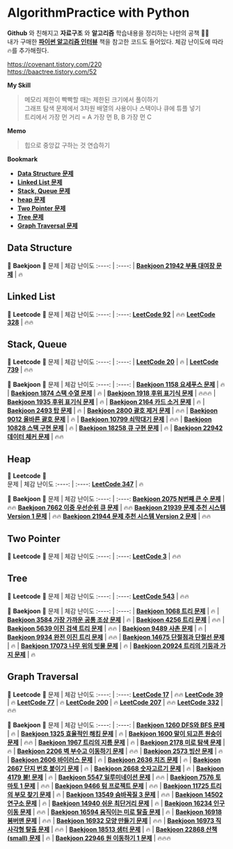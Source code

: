 # AlgorithmPractice with Python
  
__Github__ 와 친해지고 **자료구조** 와 **알고리즘** 학습내용을 정리하는 나만의 공책 :memo::memo:  
내가 구매한 [__파이썬 알고리즘 인터뷰__](https://github.com/onlybooks/algorithm-interview) 책을 참고한 코드도 들어있다. 
체감 난이도에 따라 :fire:를 추가해줬다.  

https://covenant.tistory.com/220  
https://baactree.tistory.com/52



**My Skill**
> 메모리 제한이 빡빡할 때는 제한된 크기에서 풀이하기  
그래프 탐색 문제에서 3차원 배열의 사용이나 스택이나 큐에 튜플 넣기   
트리에서 가장 먼 거리 = A 가장 먼 B, B 가장 먼 C  

**Memo**
> 힙으로 중앙값 구하는 것 연습하기  

**Bookmark** 
- [__Data Structure 문제__](#data-structure)
- [__Linked List 문제__](#linked-list)
- [__Stack, Queue 문제__](#stack-queue)  
- [__heap 문제__](#heap)
- [__Two Pointer 문제__](#two-pointer)
- [__Tree 문제__](#tree)
- [__Graph Traversal 문제__](#graph-traversal)

**Data Structure**  
---
:pushpin: **Baekjoon** :pushpin: 
문제 | 체감 난이도
:----: | :----:
| [**Baekjoon 21942 부품 대여장 문제**](https://github.com/imtaesuu/AlgorithmPractice_with_Python/tree/main/Data_Structure/Baekjoon_21942) | :fire:

**Linked List**  
---
:pushpin: **Leetcode** :pushpin: 
문제 | 체감 난이도
:----: | :----:
[**LeetCode 92**](https://github.com/imtaesuu/AlgorithmPractice_with_Python/tree/main/Linked_List/Leetcode_Odd_Even_Linked_List) | :fire::fire:
[**LeetCode 328**](https://github.com/imtaesuu/AlgorithmPractice_with_Python/tree/main/Linked_List/Leetcode_Reverse_Linked_List_II) | :fire::fire:

**Stack, Queue**
---
:pushpin: **Leetcode** :pushpin: 
문제 | 체감 난이도
:----: | :----:
| [**LeetCode 20**](https://github.com/imtaesuu/AlgorithmPractice_with_Python/tree/main/Stack_and_Queue/Leetcode_Valid_Parentheses) | :fire:
| [**LeetCode 739**](https://github.com/imtaesuu/AlgorithmPractice_with_Python/tree/main/Stack_and_Queue/Leetcode_Daily_Temperatures) | :fire::fire:

:pushpin: **Baekjoon** :pushpin: 
문제 | 체감 난이도
:----: | :----:
| [**Baekjoon 1158 요세푸스 문제**](https://github.com/imtaesuu/AlgorithmPractice_with_Python/tree/main/Stack_and_Queue/Baekjoon_1158) | :fire:
| [**Baekjoon 1874 스택 수열 문제**](https://github.com/imtaesuu/AlgorithmPractice_with_Python/tree/main/Stack_and_Queue/Baekjoon_1874) | :fire:
| [**Baekjoon 1918 후위 표기식 문제**](https://github.com/imtaesuu/AlgorithmPractice_with_Python/tree/main/Stack_and_Queue/Baekjoon_1918) | :fire::fire::fire:
| [**Baekjoon 1935 후위 표기식 문제**](https://github.com/imtaesuu/AlgorithmPractice_with_Python/tree/main/Stack_and_Queue/Baekjoon_1935) | :fire:
| [**Baekjoon 2164 카드 소거 문제**](https://github.com/imtaesuu/AlgorithmPractice_with_Python/tree/main/Stack_and_Queue/Baekjoon_2164) | :fire:
| [**Baekjoon 2493 탑 문제**](https://github.com/imtaesuu/AlgorithmPractice_with_Python/tree/main/Stack_and_Queue/Baekjoon_2493) | :fire:
| [**Baekjoon 2800 괄호 제거 문제**](https://github.com/imtaesuu/AlgorithmPractice_with_Python/tree/main/Stack_and_Queue/Baekjoon_2800) | :fire::fire:
| [**Baekjoon 9012 올바른 괄호 문제**](https://github.com/imtaesuu/AlgorithmPractice_with_Python/tree/main/Stack_and_Queue/Baekjoon_9012) | :fire:
| [**Baekjoon 10799 쇠막대기 문제**](https://github.com/imtaesuu/AlgorithmPractice_with_Python/tree/main/Stack_and_Queue/Baekjoon_10799) | :fire::fire:
| [**Baekjoon 10828 스택 구현 문제**](https://github.com/imtaesuu/AlgorithmPractice_with_Python/tree/main/Stack_and_Queue/Baekjoon_10828) | :fire:
| [**Baekjoon 18258 큐 구현 문제**](https://github.com/imtaesuu/AlgorithmPractice_with_Python/tree/main/Stack_and_Queue/Baekjoon_18258) | :fire:
| [**Baekjoon 22942 데이터 체커 문제**](https://github.com/imtaesuu/AlgorithmPractice_with_Python/tree/main/Stack_and_Queue/Baekjoon_22942) | :fire::fire:

**Heap**
---
:pushpin: **Leetcode** :pushpin:  
문제 | 체감 난이도
:----: | :----:
[**LeetCode 347**](https://github.com/imtaesuu/AlgorithmPractice_with_Python/blob/main/Heap/Leetcode_Top_K_Frequent_Elements) | :fire:

:pushpin: **Baekjoon** :pushpin: 
문제 | 체감 난이도
:----: | :----:
[**Baekjoon 2075 N번째 큰 수 문제**](https://github.com/imtaesuu/AlgorithmPractice_with_Python/blob/main/Heap/Baekjoon_2075) | :fire::fire:
[**Baekjoon 7662 이중 우선순위 큐 문제**](https://github.com/imtaesuu/AlgorithmPractice_with_Python/blob/main/Heap/Baekjoon_7662) | :fire::fire:
[**Baekjoon 21939 문제 추천 시스템 Version 1 문제**](https://github.com/imtaesuu/AlgorithmPractice_with_Python/blob/main/Heap/Baekjoon_21939) | :fire::fire:
[**Baekjoon 21944 문제 추천 시스템 Version 2 문제**](https://github.com/imtaesuu/AlgorithmPractice_with_Python/blob/main/Heap/Baekjoon_21944) | :fire::fire:


**Two Pointer**
---
:pushpin: **Leetcode** :pushpin: 
문제 | 체감 난이도
:----: | :----:
[**LeetCode 3**](https://github.com/imtaesuu/AlgorithmPractice_with_Python/tree/main/Two_Pointer/Leetcode_Longest_Substring_Without_Repeating_Characters) | :fire::fire:

**Tree**  
---
:pushpin: **Leetcode** :pushpin: 
문제 | 체감 난이도
:----: | :----:
[**LeetCode 543**](https://github.com/imtaesuu/AlgorithmPractice_with_Python/tree/main/Tree/Leetcode_543) | :fire::fire:
  
:pushpin: **Baekjoon** :pushpin: 
문제 | 체감 난이도
:----: | :----:
| [**Baekjoon 1068 트리 문제**](https://github.com/imtaesuu/AlgorithmPractice_with_Python/tree/main/Tree/Baekjoon_1068) | :fire:
| [**Baekjoon 3584 가장 가까운 공통 조상 문제**](https://github.com/imtaesuu/AlgorithmPractice_with_Python/tree/main/Tree/Baekjoon_3584) | :fire:
| [**Baekjoon 4256 트리 문제**](https://github.com/imtaesuu/AlgorithmPractice_with_Python/tree/main/Tree/Baekjoon_4256) | :fire::fire:
| [**Baekjoon 5639 이진 검색 트리 문제**](https://github.com/imtaesuu/AlgorithmPractice_with_Python/tree/main/Tree/Baekjoon_5639) | :fire::fire:
| [**Baekjoon 9489 사촌 문제**](https://github.com/imtaesuu/AlgorithmPractice_with_Python/tree/main/Tree/Baekjoon_9489) | :fire:
| [**Baekjoon 9934 완전 이진 트리 문제**](https://github.com/imtaesuu/AlgorithmPractice_with_Python/tree/main/Tree/Baekjoon_9934) | :fire::fire:
| [**Baekjoon 14675 단절점과 단절선 문제**](https://github.com/imtaesuu/AlgorithmPractice_with_Python/tree/main/Tree/Baekjoon_14675) | :fire:
| [**Baekjoon 17073 나무 위의 빗물 문제**](https://github.com/imtaesuu/AlgorithmPractice_with_Python/tree/main/Tree/Baekjoon_17073) | :fire:
| [**Baekjoon 20924 트리의 기둥과 가지 문제**](https://github.com/imtaesuu/AlgorithmPractice_with_Python/tree/main/Tree/Baekjoon_20924) | :fire:

**Graph Traversal**
---
:pushpin: **Leetcode** :pushpin: 
문제 | 체감 난이도
:----: | :----:
[**LeetCode 17**](https://github.com/imtaesuu/AlgorithmPractice_with_Python/tree/main/Graph_Traversal/Leetcode_Letter_Combinations_of_a_Phone_Number) | :fire::fire:
[**LeetCode 39**](https://github.com/imtaesuu/AlgorithmPractice_with_Python/tree/main/Graph_Traversal/Leetcode_Combination_Sum) | :fire:
[**LeetCode 77**](https://github.com/imtaesuu/AlgorithmPractice_with_Python/tree/main/Graph_Traversal/Leetcode_Combinations) | :fire:
[**LeetCode 200**](https://github.com/imtaesuu/AlgorithmPractice_with_Python/tree/main/Graph_Traversal/Leetcode_Number_of_Islands) | :fire:
[**LeetCode 207**](https://github.com/imtaesuu/AlgorithmPractice_with_Python/tree/main/Graph_Traversal/Leetcode_207) | :fire::fire:
[**LeetCode 332**](https://github.com/imtaesuu/AlgorithmPractice_with_Python/tree/main/Graph_Traversal/Leetcode_Reconstruct_Itinerary) | :fire::fire:

:pushpin: **Baekjoon** :pushpin: 
문제 | 체감 난이도
:----: | :----:
| [**Baekjoon 1260 DFS와 BFS 문제**](https://github.com/imtaesuu/AlgorithmPractice_with_Python/blob/main/Graph_Traversal/Baekjoon_1260) | :fire:
| [**Baekjoon 1325 효율적인 해킹 문제**](https://github.com/imtaesuu/AlgorithmPractice_with_Python/blob/main/Graph_Traversal/Baekjoon_1325) | :fire:
| [**Baekjoon 1600 말이 되고픈 원숭이 문제**](https://github.com/imtaesuu/AlgorithmPractice_with_Python/blob/main/Graph_Traversal/Baekjoon_1600) | :fire::fire:
| [**Baekjoon 1967 트리의 지름 문제**](https://github.com/imtaesuu/AlgorithmPractice_with_Python/blob/main/Graph_Traversal/Baekjoon_1967) | :fire:
| [**Baekjoon 2178 미로 탐색 문제**](https://github.com/imtaesuu/AlgorithmPractice_with_Python/blob/main/Graph_Traversal/Baekjoon_2178) | :fire:
| [**Baekjoon 2206 벽 부수고 이동하기 문제**](https://github.com/imtaesuu/AlgorithmPractice_with_Python/blob/main/Graph_Traversal/Baekjoon_2206) | :fire::fire:
| [**Baekjoon 2573 빙산 문제**](https://github.com/imtaesuu/AlgorithmPractice_with_Python/blob/main/Graph_Traversal/Baekjoon_2573) | :fire:
| [**Baekjoon 2606 바이러스 문제**](https://github.com/imtaesuu/AlgorithmPractice_with_Python/blob/main/Graph_Traversal/Baekjoon_2606) | :fire:
| [**Baekjoon 2636 치즈 문제**](https://github.com/imtaesuu/AlgorithmPractice_with_Python/blob/main/Graph_Traversal/Baekjoon_2636) | :fire:
| [**Baekjoon 2667 단지 번호 붙이기 문제**](https://github.com/imtaesuu/AlgorithmPractice_with_Python/blob/main/Graph_Traversal/Baekjoon_2667) | :fire:
| [**Baekjoon 2668 숫자고르기 문제**](https://github.com/imtaesuu/AlgorithmPractice_with_Python/blob/main/Graph_Traversal/Baekjoon_2668) | :fire:
| [**Baekjoon 4179 불! 문제**](https://github.com/imtaesuu/AlgorithmPractice_with_Python/blob/main/Graph_Traversal/Baekjoon_4179) | :fire:
| [**Baekjoon 5547 일루미네이션 문제**](https://github.com/imtaesuu/AlgorithmPractice_with_Python/blob/main/Graph_Traversal/Baekjoon_5547) | :fire::fire:
| [**Baekjoon 7576 토마토 1 문제**](https://github.com/imtaesuu/AlgorithmPractice_with_Python/blob/main/Graph_Traversal/Baekjoon_7576) | :fire::fire:
| [**Baekjoon 9466 텀 프로젝트 문제**](https://github.com/imtaesuu/AlgorithmPractice_with_Python/blob/main/Graph_Traversal/Baekjoon_9466) | :fire::fire:
| [**Baekjoon 11725 트리의 부모 찾기 문제**](https://github.com/imtaesuu/AlgorithmPractice_with_Python/blob/main/Graph_Traversal/Baekjoon_11725) | :fire:
| [**Baekjoon 13549 숨바꼭질 3 문제**](https://github.com/imtaesuu/AlgorithmPractice_with_Python/blob/main/Graph_Traversal/Baekjoon_13549) | :fire::fire:
| [**Baekjoon 14502 연구소 문제**](https://github.com/imtaesuu/AlgorithmPractice_with_Python/blob/main/Graph_Traversal/Baekjoon_14502) | :fire:
| [**Baekjoon 14940 쉬운 최단거리 문제**](https://github.com/imtaesuu/AlgorithmPractice_with_Python/blob/main/Graph_Traversal/Baekjoon_14940) | :fire:
| [**Baekjoon 16234 인구 이동 문제**](https://github.com/imtaesuu/AlgorithmPractice_with_Python/blob/main/Graph_Traversal/Baekjoon_16234) | :fire::fire:
| [**Baekjoon 16594 움직이는 미로 탈출 문제**](https://github.com/imtaesuu/AlgorithmPractice_with_Python/blob/main/Graph_Traversal/Baekjoon_16954) | :fire:
| [**Baekjoon 16918 붐버맨 문제**](https://github.com/imtaesuu/AlgorithmPractice_with_Python/blob/main/Graph_Traversal/Baekjoon_16918) | :fire::fire:
| [**Baekjoon 16932 모양 만들기 문제**](https://github.com/imtaesuu/AlgorithmPractice_with_Python/blob/main/Graph_Traversal/Baekjoon_16932) | :fire::fire:
| [**Baekjoon 16973 직사각형 탈출 문제**](https://github.com/imtaesuu/AlgorithmPractice_with_Python/blob/main/Graph_Traversal/Baekjoon_16973) | :fire::fire:
| [**Baekjoon 18513 샘터 문제**](https://github.com/imtaesuu/AlgorithmPractice_with_Python/blob/main/Graph_Traversal/Baekjoon_18513) | :fire:
| [**Baekjoon 22868 산책 (small) 문제**](https://github.com/imtaesuu/AlgorithmPractice_with_Python/blob/main/Graph_Traversal/Baekjoon_22868) | :fire:
| [**Baekjoon 22946 원 이동하기 1 문제**](https://github.com/imtaesuu/AlgorithmPractice_with_Python/blob/main/Graph_Traversal/Baekjoon_22946) | :fire::fire::fire:
